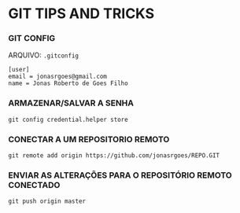 # GIT TIPS AND TRICKS

### GIT CONFIG
ARQUIVO: `.gitconfig`
```
[user]
email = jonasrgoes@gmail.com
name = Jonas Roberto de Goes Filho
```

### ARMAZENAR/SALVAR A SENHA
`git config credential.helper store`

### CONECTAR A UM REPOSITORIO REMOTO
`git remote add origin https://github.com/jonasrgoes/REPO.GIT`

### ENVIAR AS ALTERAÇÕES PARA O REPOSITÓRIO REMOTO CONECTADO
`git push origin master`
